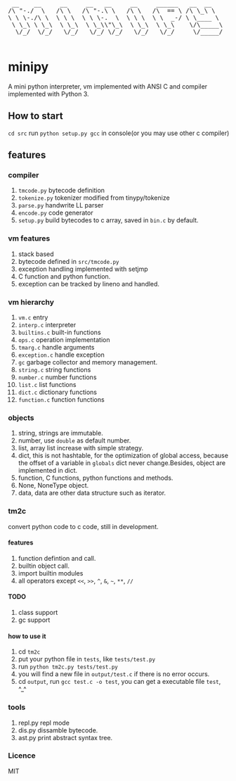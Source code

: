 <pre>

 __    __     __     __   __     __     ______   __  __    
/\ "-./  \   /\ \   /\ "-.\ \   /\ \   /\  == \ /\ \_\ \   
\ \ \-./\ \  \ \ \  \ \ \-.  \  \ \ \  \ \  _-/ \ \____ \  
 \ \_\ \ \_\  \ \_\  \ \_\\"\_\  \ \_\  \ \_\    \/\_____\ 
  \/_/  \/_/   \/_/   \/_/ \/_/   \/_/   \/_/     \/_____/ 
                                                           
</pre>

# minipy
A mini python interpreter, vm implemented with ANSI C and compiler implemented with Python 3.

## How to start
`cd src` run `python setup.py gcc` in console(or you may use other c compiler)

## features

### compiler
1. `tmcode.py` bytecode definition
2. `tokenize.py` tokenizer modified from tinypy/tokenize
3. `parse.py` handwrite LL parser
4. `encode.py` code generator
5. `setup.py` build bytecodes to c array, saved in `bin.c` by default.

### vm features
1. stack based
2. bytecode defined in `src/tmcode.py`
3. exception handling implemented with setjmp
4. C function and python function.
5. exception can be tracked by lineno and handled.

### vm hierarchy
1. `vm.c` entry
2. `interp.c` interpreter
3. `builtins.c` built-in functions
4. `ops.c` operation implementation
5. `tmarg.c` handle arguments
6. `exception.c` handle exception
7. `gc` garbage collector and memory management.
8. `string.c` string functions
9. `number.c` number functions
10. `list.c` list functions
11. `dict.c` dictionary functions
12. `function.c` function functions

### objects
1. string, strings are immutable.
2. number, use `double` as default number.
3. list, array list increase with simple strategy.
4. dict, this is not hashtable, for the optimization of global access, because the offset of a variable in `globals` dict never change.Besides, object are implemented in dict.
5. function, C functions, python functions and methods.
6. None, NoneType object.
7. data, data are other data structure such as iterator.

### tm2c
convert python code to c code, still in development.

#### features
1. function defintion and call.
2. builtin object call.
3. import builtin modules
4. all operators except `<<`, `>>`, `^`, `&`, `~`, `**`, `//`

#### TODO
1. class support
2. gc support

#### how to use it
1. cd `tm2c`
2. put your python file in `tests`, like `tests/test.py`
3. run `python tm2c.py tests/test.py`
4. you will find a new file in `output/test.c` if there is no error occurs.
5. cd `output`, run `gcc test.c -o test`, you can get a executable file `test`, ^_^

### tools
1. repl.py repl mode
2. dis.py dissamble bytecode.
4. ast.py print abstract syntax tree.

### Licence

MIT
